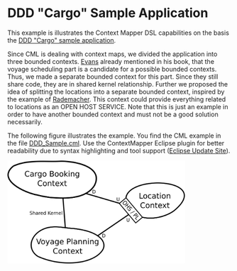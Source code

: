 # DDD "Cargo" Sample Application

This example is illustrates the Context Mapper DSL capabilities on the basis the [DDD "Cargo" sample application](https://github.com/citerus/dddsample-core). 

Since CML is dealing with context maps, we divided the application into three bounded contexts. [Evans][1] already mentioned in his book, that the voyage scheduling part is a candidate for a possible bounded contexts. Thus, we made a separate bounded context for this part. Since they still share code, they are in shared kernel relationship. Further we proposed the idea of splitting the locations into a separate bounded context, inspired by the example of [Rademacher][2]. This context could provide everything related to locations as an OPEN HOST SERVICE. Note that this is just an example in order to have another bounded context and must not be a good solution necessarily.

The following figure illustrates the example. You find the CML example in the file [DDD_Sample.cml](DDD_Sample.cml). Use the ContextMapper Eclipse plugin for better readability due to syntax highlighting and tool support ([Eclipse Update Site](https://dl.bintray.com/contextmapper/context-mapping-dsl/updates/)).

<img alt="DDD Sample Context Map" src="./images/DDD-Cargo-Tracking-ContextMap-Illustration.png" width="400px">

[1]: https://www.oreilly.com/library/view/domain-driven-design-tackling/0321125215/
[2]: https://link.springer.com/chapter/10.1007/978-3-319-74781-1_17
